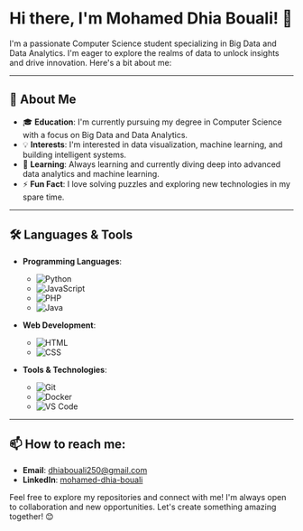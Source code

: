 # Hi there, I'm Mohamed Dhia Bouali! 👋

I'm a passionate Computer Science student specializing in Big Data and Data Analytics. I'm eager to explore the realms of data to unlock insights and drive innovation. Here's a bit about me:

---

## 🚀 About Me

- 🎓 **Education**: I'm currently pursuing my degree in Computer Science with a focus on Big Data and Data Analytics.
- 💡 **Interests**: I'm interested in data visualization, machine learning, and building intelligent systems.
- 🌱 **Learning**: Always learning and currently diving deep into advanced data analytics and machine learning.
- ⚡ **Fun Fact**: I love solving puzzles and exploring new technologies in my spare time.

---

## 🛠️ Languages & Tools
- **Programming Languages**: 
  - ![Python](https://img.shields.io/badge/-Python-3776AB?logo=python&logoColor=white&style=flat-square)
  - ![JavaScript](https://img.shields.io/badge/-JavaScript-F7DF1E?logo=javascript&logoColor=black&style=flat-square)
  - ![PHP](https://img.shields.io/badge/-PHP-777BB4?logo=php&logoColor=white&style=flat-square)
  - ![Java](https://img.shields.io/badge/-Java-007396?logo=java&logoColor=white&style=flat-square)

- **Web Development**:
  - ![HTML](https://img.shields.io/badge/-HTML5-E34F26?logo=html5&logoColor=white&style=flat-square)
  - ![CSS](https://img.shields.io/badge/-CSS3-1572B6?logo=css3&logoColor=white&style=flat-square)

- **Tools & Technologies**:
  - ![Git](https://img.shields.io/badge/-Git-F05032?logo=git&logoColor=white&style=flat-square)
  - ![Docker](https://img.shields.io/badge/-Docker-2496ED?logo=docker&logoColor=white&style=flat-square)
  - ![VS Code](https://img.shields.io/badge/-VS%20Code-007ACC?logo=visual-studio-code&logoColor=white&style=flat-square)

---

## 📫 How to reach me:

- **Email**: [dhiabouali250@gmail.com](dhiabouali250@gmail.com)
- **LinkedIn**: [mohamed-dhia-bouali](https://www.linkedin.com/in/mohamed-dhia-bouali-03734a253)



Feel free to explore my repositories and connect with me! I'm always open to collaboration and new opportunities. Let's create something amazing together! 😊

